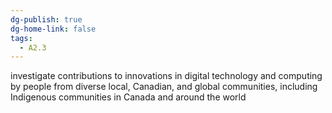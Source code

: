 ```yaml
---
dg-publish: true
dg-home-link: false
tags:
  - A2.3
---
```

investigate contributions to innovations in digital technology and computing by people from diverse local, Canadian, and global communities, including Indigenous communities in Canada and around the world